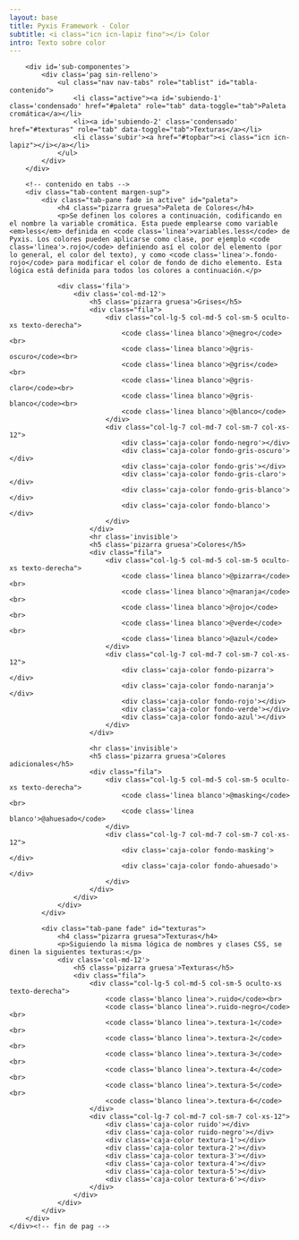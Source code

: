 ```yaml
---
layout: base
title: Pyxis Framework - Color
subtitle: <i class="icn icn-lapiz fino"></i> Color
intro: Texto sobre color
---
```


<!--<div class='col-lg-3 col-md-3 oculto-sm oculto-xs'>
<a name='ancla' id='a'></a>
<div class='menu-affix alto-affix'>
<div data-spy="affix" data-offset-top="220">
    <ul>
        <li><a class='xs gris-oscuro gruesa' data-scroll href='#titulo-uno'>Paleta de colores</a></li>
        <li><a class='xs gris-oscuro gruesa' data-scroll href='#titulo-dos'>Grises</a></li>
        <li><a class='xs gris-oscuro gruesa' data-scroll href='#titulo-tres'>Colores</a></li>
        <li><a class='xs gris-oscuro gruesa' data-scroll href='#titulo-cuatro'>Adicionales</a></li>
        <li><a class='xs gris-oscuro gruesa' data-scroll href='#titulo-cinco'>Opuestos</a></li>
    </ul>
</div>
</div>
</div>-->

<div class='fila'>
    <div class='col-lg-12 col-md-12 col-sm-12 col-xs-12'>


        <div id='sub-componentes'>
            <div class='pag sin-relleno'>
                <ul class="nav nav-tabs" role="tablist" id="tabla-contenido">
                    <li class="active"><a id='subiendo-1' class='condensado' href="#paleta" role="tab" data-toggle="tab">Paleta cromática</a></li>
                    <li><a id='subiendo-2' class='condensado' href="#texturas" role="tab" data-toggle="tab">Texturas</a></li>
                    <li class='subir'><a href="#topbar"><i class="icn icn-lapiz"></i></a></li>
                </ul>
            </div>
        </div>

        <!-- contenido en tabs -->
        <div class="tab-content margen-sup">
            <div class="tab-pane fade in active" id="paleta">
                <h4 class="pizarra gruesa">Paleta de Colores</h4>
                <p>Se definen los colores a continuación, codificando en el nombre la variable cromática. Esta puede emplearse como variable <em>less</em> definida en <code class='linea'>variables.less</code> de Pyxis. Los colores pueden aplicarse como clase, por ejemplo <code class='linea'>.rojo</code> definiendo así el color del elemento (por lo general, el color del texto), y como <code class='linea'>.fondo-rojo</code> para modificar el color de fondo de dicho elemento. Esta lógica está definida para todos los colores a continuación.</p>

                <div class='fila'>
                    <div class='col-md-12'>
                        <h5 class='pizarra gruesa'>Grises</h5>
                        <div class="fila">
                            <div class="col-lg-5 col-md-5 col-sm-5 oculto-xs texto-derecha">
                                <code class='linea blanco'>@negro</code><br>
                                <code class='linea blanco'>@gris-oscuro</code><br>
                                <code class='linea blanco'>@gris</code><br>
                                <code class='linea blanco'>@gris-claro</code><br>
                                <code class='linea blanco'>@gris-blanco</code><br>
                                <code class='linea blanco'>@blanco</code>
                            </div>
                            <div class="col-lg-7 col-md-7 col-sm-7 col-xs-12">
                                <div class='caja-color fondo-negro'></div>
                                <div class='caja-color fondo-gris-oscuro'></div>
                                <div class='caja-color fondo-gris'></div>
                                <div class='caja-color fondo-gris-claro'></div>
                                <div class='caja-color fondo-gris-blanco'></div>
                                <div class='caja-color fondo-blanco'></div>
                            </div>
                        </div>
                        <hr class='invisible'>
                        <h5 class='pizarra gruesa'>Colores</h5>
                        <div class="fila">
                            <div class="col-lg-5 col-md-5 col-sm-5 oculto-xs texto-derecha">
                                <code class='linea blanco'>@pizarra</code><br>
                                <code class='linea blanco'>@naranja</code><br>
                                <code class='linea blanco'>@rojo</code><br>
                                <code class='linea blanco'>@verde</code><br>
                                <code class='linea blanco'>@azul</code>         
                            </div>
                            <div class="col-lg-7 col-md-7 col-sm-7 col-xs-12">
                                <div class='caja-color fondo-pizarra'></div>
                                <div class='caja-color fondo-naranja'></div>
                                <div class='caja-color fondo-rojo'></div>
                                <div class='caja-color fondo-verde'></div> 
                                <div class='caja-color fondo-azul'></div>
                            </div>
                        </div>

                        <hr class='invisible'>
                        <h5 class='pizarra gruesa'>Colores adicionales</h5>
                        <div class="fila">
                            <div class="col-lg-5 col-md-5 col-sm-5 oculto-xs texto-derecha">
                                <code class='linea blanco'>@masking</code><br>
                                <code class='linea blanco'>@ahuesado</code> 
                            </div>
                            <div class="col-lg-7 col-md-7 col-sm-7 col-xs-12">
                                <div class='caja-color fondo-masking'></div>
                                <div class='caja-color fondo-ahuesado'></div>
                            </div>
                        </div>
                    </div>
                </div>
            </div>

            <div class="tab-pane fade" id="texturas">
                <h4 class="pizarra gruesa">Texturas</h4>
                <p>Siguiendo la misma lógica de nombres y clases CSS, se dinen la siguientes texturas:</p>
                <div class='col-md-12'>
                    <h5 class='pizarra gruesa'>Texturas</h5>
                    <div class="fila">
                        <div class="col-lg-5 col-md-5 col-sm-5 oculto-xs texto-derecha">
                            <code class='blanco linea'>.ruido</code><br>
                            <code class='blanco linea'>.ruido-negro</code><br>
                            <code class='blanco linea'>.textura-1</code><br>
                            <code class='blanco linea'>.textura-2</code><br>
                            <code class='blanco linea'>.textura-3</code><br>
                            <code class='blanco linea'>.textura-4</code><br>
                            <code class='blanco linea'>.textura-5</code><br>
                            <code class='blanco linea'>.textura-6</code>
                        </div>
                        <div class="col-lg-7 col-md-7 col-sm-7 col-xs-12">
                            <div class='caja-color ruido'></div>
                            <div class='caja-color ruido-negro'></div>
                            <div class='caja-color textura-1'></div>
                            <div class='caja-color textura-2'></div>
                            <div class='caja-color textura-3'></div>
                            <div class='caja-color textura-4'></div>
                            <div class='caja-color textura-5'></div>
                            <div class='caja-color textura-6'></div>
                        </div>
                    </div>
                </div>
            </div>
        </div>
    </div><!-- fin de pag -->
</div>
